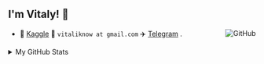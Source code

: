 ## I'm Vitaly! :wave:

<a href="https://github.com/vitaliknow"><img align="right" alt="GitHub" src="https://img.shields.io/badge/dynamic/json?logo=github&label=GitHub+Followers&labelColor=282c34&color=181717&query=%24.data.totalSubs&url=https%3A%2F%2Fapi.spencerwoo.com%2Fsubstats%2F%3Fsource%3Dgithub%26queryKey%3Dvitaliknow&longCache=true"/></a>


- 🏅 [Kaggle](https://www.kaggle.com/vitaliknow) :email: `vitaliknow at gmail.com` :airplane: [Telegram](https://t.me/vitaliknow3)  .



<details>

<summary>My GitHub Stats</summary>

![vitaliknow's github stats](https://github-readme-stats.vercel.app/api?username=vitaliknow&theme=vue&show_icons=true)

</details>


